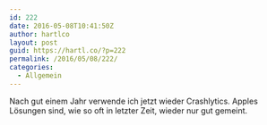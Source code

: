 ```yaml
---
id: 222
date: 2016-05-08T10:41:50Z
author: hartlco
layout: post
guid: https://hartl.co/?p=222
permalink: /2016/05/08/222/
categories:
  - Allgemein
---
```

Nach gut einem Jahr verwende ich jetzt wieder Crashlytics. Apples Lösungen sind, wie so oft in letzter Zeit, wieder nur gut gemeint.